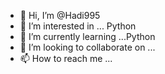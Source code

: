 - 👋 Hi, I’m @Hadi995
- 👀 I’m interested in ... Python
- 🌱 I’m currently learning ...Python
- 💞️ I’m looking to collaborate on ...
- 📫 How to reach me ...

<!---
Hadi995/Hadi995 is a ✨ special ✨ repository because its `README.md` (this file) appears on your GitHub profile.
You can click the Preview link to take a look at your changes.
--->
